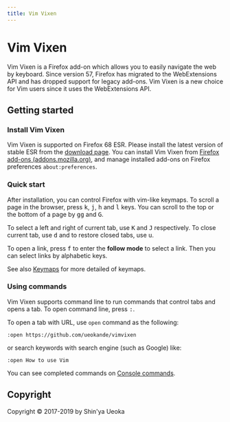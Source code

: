 ```yaml
---
title: Vim Vixen
---
```


# Vim Vixen

Vim Vixen is a Firefox add-on which allows you to easily navigate the web by
keyboard. Since version 57, Firefox has migrated to the WebExtensions API and
has dropped support for legacy add-ons. Vim Vixen is a new choice for Vim users
since it uses the WebExtensions API.

## Getting started

### Install Vim Vixen

Vim Vixen is supported on Firefox 68 ESR.  Please install the latest version of stable ESR
from the [download page](https://www.mozilla.org/en-US/firefox/).
You can install Vim Vixen from [Firefox add-ons (addons.mozilla.org)][AMO], and
manage installed add-ons on Firefox preferences `about:preferences`.

### Quick start

After installation, you can control Firefox with vim-like keymaps.  To scroll a
page in the browser, press <kbd>k</kbd>, <kbd>j</kbd>, <kbd>h</kbd> and
<kbd>l</kbd> keys.  You can scroll to the top or the bottom of a page by
<kbd>g</kbd><kbd>g</kbd> and <kbd>G</kbd>.

To select a left and right of current tab, use <kbd>K</kbd> and <kbd>J</kbd>
respectively.  To close current tab, use <kbd>d</kbd> and to restore closed
tabs, use <kbd>u</kbd>.

To open a link, press <kbd>f</kbd> to enter the **follow mode** to select a
link.  Then you can select links by alphabetic keys.

See also [Keymaps](./keymaps.html) for more detailed of keymaps.

### Using commands

Vim Vixen supports command line to run commands that control tabs and opens a
tab.  To open command line, press <kbd>:</kbd>.

To open a tab with URL, use `open` command as the following:

```
:open https://github.com/ueokande/vimvixen
```

or search keywords with search engine (such as Google) like:

```
:open How to use Vim
```

You can see completed commands on [Console commands](./console_commands.html).

## Copyright

Copyright © 2017-2019 by Shin'ya Ueoka

[AMO]: https://addons.mozilla.org/en-US/firefox/addon/vim-vixen/
